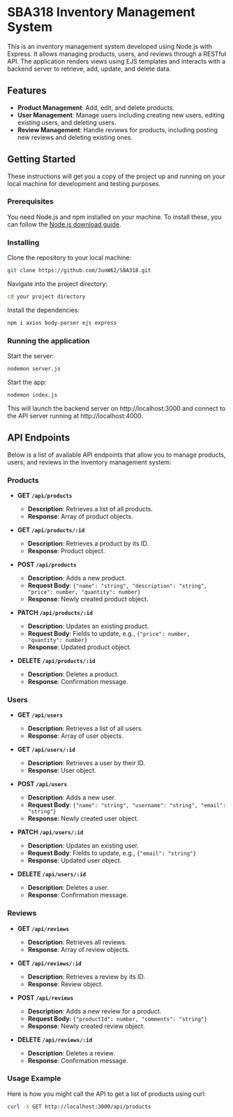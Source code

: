 # SBA318 Inventory Management System

This is an inventory management system developed using Node.js with Express. It allows managing products, users, and reviews through a RESTful API. The application renders views using EJS templates and interacts with a backend server to retrieve, add, update, and delete data.

## Features

- **Product Management**: Add, edit, and delete products.
- **User Management**: Manage users including creating new users, editing existing users, and deleting users.
- **Review Management**: Handle reviews for products, including posting new reviews and deleting existing ones.

## Getting Started

These instructions will get you a copy of the project up and running on your local machine for development and testing purposes.

### Prerequisites

You need Node.js and npm installed on your machine. To install these, you can follow the [Node.js download guide](https://nodejs.org/en/download/).

### Installing

Clone the repository to your local machine:

```bash
git clone https://github.com/JunW62/SBA318.git
```

Navigate into the project directory:

```bash
cd your project directory
```

Install the dependencies:

```bash
npm i axios body-parser ejs express
```

### Running the application

Start the server:

```bash
nodemon server.js
```

Start the app:

```bash
nodemon index.js
```

This will launch the backend server on http://localhost:3000 and connect to the API server running at http://localhost:4000.

## API Endpoints

Below is a list of available API endpoints that allow you to manage products, users, and reviews in the inventory management system:

### Products

- **GET `/api/products`**

  - **Description**: Retrieves a list of all products.
  - **Response**: Array of product objects.

- **GET `/api/products/:id`**

  - **Description**: Retrieves a product by its ID.
  - **Response**: Product object.

- **POST `/api/products`**

  - **Description**: Adds a new product.
  - **Request Body**: `{"name": "string", "description": "string", "price": number, "quantity": number}`
  - **Response**: Newly created product object.

- **PATCH `/api/products/:id`**

  - **Description**: Updates an existing product.
  - **Request Body**: Fields to update, e.g., `{"price": number, "quantity": number}`
  - **Response**: Updated product object.

- **DELETE `/api/products/:id`**
  - **Description**: Deletes a product.
  - **Response**: Confirmation message.

### Users

- **GET `/api/users`**

  - **Description**: Retrieves a list of all users.
  - **Response**: Array of user objects.

- **GET `/api/users/:id`**

  - **Description**: Retrieves a user by their ID.
  - **Response**: User object.

- **POST `/api/users`**

  - **Description**: Adds a new user.
  - **Request Body**: `{"name": "string", "username": "string", "email": "string"}`
  - **Response**: Newly created user object.

- **PATCH `/api/users/:id`**

  - **Description**: Updates an existing user.
  - **Request Body**: Fields to update, e.g., `{"email": "string"}`
  - **Response**: Updated user object.

- **DELETE `/api/users/:id`**
  - **Description**: Deletes a user.
  - **Response**: Confirmation message.

### Reviews

- **GET `/api/reviews`**

  - **Description**: Retrieves all reviews.
  - **Response**: Array of review objects.

- **GET `/api/reviews/:id`**

  - **Description**: Retrieves a review by its ID.
  - **Response**: Review object.

- **POST `/api/reviews`**

  - **Description**: Adds a new review for a product.
  - **Request Body**: `{"productId": number, "comments": "string"}`
  - **Response**: Newly created review object.

- **DELETE `/api/reviews/:id`**
  - **Description**: Deletes a review.
  - **Response**: Confirmation message.

### Usage Example

Here is how you might call the API to get a list of products using curl:

```bash
curl -X GET http://localhost:3000/api/products
```

